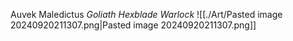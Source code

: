 Auvek Maledictus _Goliath Hexblade Warlock_
![[./Art/Pasted image 20240920211307.png|Pasted image 20240920211307.png]]